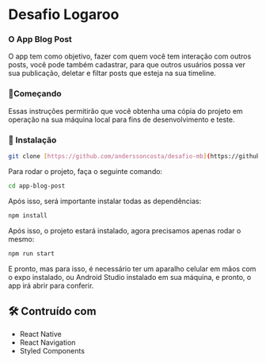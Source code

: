 # Desafio Logaroo
### O App Blog Post 

O app tem como objetivo, fazer com quem você tem interação com outros posts, você pode também cadastrar, para que outros usuários possa ver sua publicação, deletar e filtar posts que esteja na sua timeline.  

### 🚀Começando 

Essas instruções permitirão que você obtenha uma cópia do projeto em operação na sua máquina local para fins de desenvolvimento e teste.

### 🔧 Instalação

```bash
git clone [https://github.com/anderssoncosta/desafio-mb](https://github.com/anderssoncosta/desafio-logaroo-dev.git)
````
Para rodar o projeto, faça o seguinte comando:
```bash
cd app-blog-post
````

Após isso, será importante instalar todas as dependências:
```bash
npm install
````

Após isso, o projeto estará instalado, agora precisamos apenas rodar o mesmo:
```bash
npm run start
````

E pronto, mas para isso, é necessário ter um aparalho celular em mãos com o expo instalado, ou Android Studio instalado em sua máquina, e pronto, o app irá abrir para conferir. 



## 🛠️ Contruído com
- React Native
- React Navigation
- Styled Components 
